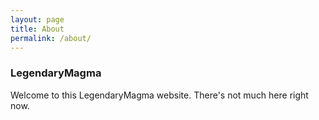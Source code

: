```yaml
---
layout: page
title: About
permalink: /about/
---
```



### LegendaryMagma

Welcome to this LegendaryMagma website. There's not much here right now.


